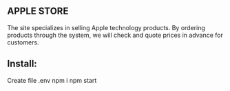 ## APPLE STORE

The site specializes in selling Apple technology products.
By ordering products through the system, we will check and quote prices in advance for customers.

## Install:

Create file .env
npm i
npm start
